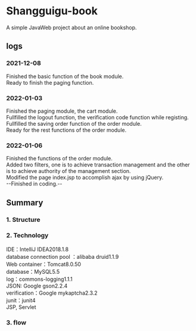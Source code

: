 # Shangguigu-book
A simple JavaWeb project about an online bookshop.<br/>
## logs

### 2021-12-08
Finished the basic function of the book module. <br/>
Ready to finish the paging function.<br/>
### 2022-01-03
Finished the paging module, the cart module. <br/>
Fullfilled the logout function, the verification code function while registing.<br/>
Fullfilled the saving order function of the order module.<br/>
Ready for the rest functions of the order module.<br/>
### 2022-01-06
Finished the functions of the order module.<br/>
Added two filters, one is to achieve transaction management and the other is to achieve authority of the management section.<br/>
Modified the page index.jsp to accomplish ajax by using jQuery. <br/>
--Finished in coding.-- 

## Summary
### 1. Structure


### 2. Technology
IDE：IntelliJ IDEA2018.1.8<br/>
database connection pool ：alibaba druid1.1.9<br/>
Web container：Tomcat8.0.50<br/>
database：MySQL5.5<br/>
log：commons-logging1.1.1<br/>
JSON: Google gson2.2.4<br/>
verification：Google mykaptcha2.3.2<br/>
junit：junit4<br/>
JSP, Servlet<br/>
### 3. flow



 
